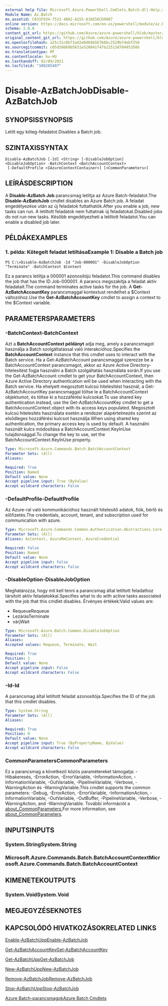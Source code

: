 ```yaml
---
external help file: Microsoft.Azure.PowerShell.Cmdlets.Batch.dll-Help.xml
Module Name: Az.Batch
ms.assetid: C831F934-7513-4882-A155-816E56CD9807
online version: https://docs.microsoft.com/en-us/powershell/module/az.batch/disable-azbatchjob
schema: 2.0.0
content_git_url: https://github.com/Azure/azure-powershell/blob/master/src/Batch/Batch/help/Disable-AzBatchJob.md
original_content_git_url: https://github.com/Azure/azure-powershell/blob/master/src/Batch/Batch/help/Disable-AzBatchJob.md
ms.openlocfilehash: a25c31c0b73a42e0d64b567b6bc2529bf4ebf258
ms.sourcegitcommit: c05d3d669b5631e526841f47b22513d78495350b
ms.translationtype: MT
ms.contentlocale: hu-HU
ms.lasthandoff: 02/09/2021
ms.locfileid: "100205407"
---
```

# <span data-ttu-id="85176-101">Disable-AzBatchJob</span><span class="sxs-lookup"><span data-stu-id="85176-101">Disable-AzBatchJob</span></span>

## <span data-ttu-id="85176-102">SYNOPSIS</span><span class="sxs-lookup"><span data-stu-id="85176-102">SYNOPSIS</span></span>
<span data-ttu-id="85176-103">Letilt egy köteg-feladatot.</span><span class="sxs-lookup"><span data-stu-id="85176-103">Disables a Batch job.</span></span>

## <span data-ttu-id="85176-104">SZINTAXIS</span><span class="sxs-lookup"><span data-stu-id="85176-104">SYNTAX</span></span>

```
Disable-AzBatchJob [-Id] <String> [-DisableJobOption] <DisableJobOption> -BatchContext <BatchAccountContext>
 [-DefaultProfile <IAzureContextContainer>] [<CommonParameters>]
```

## <span data-ttu-id="85176-105">LEÍRÁS</span><span class="sxs-lookup"><span data-stu-id="85176-105">DESCRIPTION</span></span>
<span data-ttu-id="85176-106">A **Disable-AzBatch Job** parancsmag letiltja az Azure Batch-feladatot.</span><span class="sxs-lookup"><span data-stu-id="85176-106">The **Disable-AzBatchJob** cmdlet disables an Azure Batch job.</span></span>
<span data-ttu-id="85176-107">A feladat engedélyezése után az új feladatok futtathatók.</span><span class="sxs-lookup"><span data-stu-id="85176-107">After you enable a job, new tasks can run.</span></span>
<span data-ttu-id="85176-108">A letiltott feladatok nem futtatnak új feladatokat.</span><span class="sxs-lookup"><span data-stu-id="85176-108">Disabled jobs do not run new tasks.</span></span>
<span data-ttu-id="85176-109">Később engedélyezheti a letiltott feladatot.</span><span class="sxs-lookup"><span data-stu-id="85176-109">You can enable a disabled job later.</span></span>

## <span data-ttu-id="85176-110">PÉLDÁK</span><span class="sxs-lookup"><span data-stu-id="85176-110">EXAMPLES</span></span>

### <span data-ttu-id="85176-111">1. példa: Kötegelt feladat letiltása</span><span class="sxs-lookup"><span data-stu-id="85176-111">Example 1: Disable a Batch job</span></span>
```
PS C:\>Disable-AzBatchJob -Id "Job-000001" -DisableJobOption "Terminate" -BatchContext $Context
```

<span data-ttu-id="85176-112">Ez a parancs letiltja a 000001 azonosítójú feladatot.</span><span class="sxs-lookup"><span data-stu-id="85176-112">This command disables the job that has the ID Job-000001.</span></span>
<span data-ttu-id="85176-113">A parancs megszakítja a feladat aktív feladatait.</span><span class="sxs-lookup"><span data-stu-id="85176-113">The command terminates active tasks for the job.</span></span>
<span data-ttu-id="85176-114">A **Get-AzBatchAccountKey** parancsmaggal kontextust rendelhet a $Context változóhoz.</span><span class="sxs-lookup"><span data-stu-id="85176-114">Use the **Get-AzBatchAccountKey** cmdlet to assign a context to the $Context variable.</span></span>

## <span data-ttu-id="85176-115">PARAMETERS</span><span class="sxs-lookup"><span data-stu-id="85176-115">PARAMETERS</span></span>

### <span data-ttu-id="85176-116">-BatchContext</span><span class="sxs-lookup"><span data-stu-id="85176-116">-BatchContext</span></span>
<span data-ttu-id="85176-117">Azt a **BatchAccountContext példányt** adja meg, amely a parancsmagot használja a Batch szolgáltatással való interakcióhoz.</span><span class="sxs-lookup"><span data-stu-id="85176-117">Specifies the **BatchAccountContext** instance that this cmdlet uses to interact with the Batch service.</span></span>
<span data-ttu-id="85176-118">Ha a Get-AzBatchAccount parancsmaggal szerezze be a BatchAccountContext parancsmagot, akkor az Azure Active Directory-hitelesítést fogja használni a Batch szolgáltatás használata során.</span><span class="sxs-lookup"><span data-stu-id="85176-118">If you use the Get-AzBatchAccount cmdlet to get your BatchAccountContext, then Azure Active Directory authentication will be used when interacting with the Batch service.</span></span> <span data-ttu-id="85176-119">Ha ehelyett megosztott kulcsú hitelesítést használ, a Get-AzBatchAccountKey parancsmaggal töltse le a BatchAccountContext objektumot, és töltse ki a hozzáférési kulcsokat.</span><span class="sxs-lookup"><span data-stu-id="85176-119">To use shared key authentication instead, use the Get-AzBatchAccountKey cmdlet to get a BatchAccountContext object with its access keys populated.</span></span> <span data-ttu-id="85176-120">Megosztott kulcsú hitelesítés használata esetén a rendszer alapértelmezés szerint az elsődleges hozzáférési kulcsot használja.</span><span class="sxs-lookup"><span data-stu-id="85176-120">When using shared key authentication, the primary access key is used by default.</span></span> <span data-ttu-id="85176-121">A használni használt kulcs módosítása a BatchAccountContext.KeyInUse tulajdonsággal.</span><span class="sxs-lookup"><span data-stu-id="85176-121">To change the key to use, set the BatchAccountContext.KeyInUse property.</span></span>

```yaml
Type: Microsoft.Azure.Commands.Batch.BatchAccountContext
Parameter Sets: (All)
Aliases:

Required: True
Position: Named
Default value: None
Accept pipeline input: True (ByValue)
Accept wildcard characters: False
```

### <span data-ttu-id="85176-122">-DefaultProfile</span><span class="sxs-lookup"><span data-stu-id="85176-122">-DefaultProfile</span></span>
<span data-ttu-id="85176-123">Az Azure-ral való kommunikációhoz használt hitelesítő adatok, fiók, bérlő és előfizetés.</span><span class="sxs-lookup"><span data-stu-id="85176-123">The credentials, account, tenant, and subscription used for communication with azure.</span></span>

```yaml
Type: Microsoft.Azure.Commands.Common.Authentication.Abstractions.Core.IAzureContextContainer
Parameter Sets: (All)
Aliases: AzContext, AzureRmContext, AzureCredential

Required: False
Position: Named
Default value: None
Accept pipeline input: False
Accept wildcard characters: False
```

### <span data-ttu-id="85176-124">-DisableOption</span><span class="sxs-lookup"><span data-stu-id="85176-124">-DisableJobOption</span></span>
<span data-ttu-id="85176-125">Meghatározza, hogy mit kell tenni a parancsmag által letiltott feladathoz társított aktív feladatokkal.</span><span class="sxs-lookup"><span data-stu-id="85176-125">Specifies what to do with active tasks associated with the job that this cmdlet disables.</span></span>
<span data-ttu-id="85176-126">Érvényes értékek:</span><span class="sxs-lookup"><span data-stu-id="85176-126">Valid values are:</span></span>
- <span data-ttu-id="85176-127">Requeue</span><span class="sxs-lookup"><span data-stu-id="85176-127">Requeue</span></span>
- <span data-ttu-id="85176-128">Lezárás</span><span class="sxs-lookup"><span data-stu-id="85176-128">Terminate</span></span>
- <span data-ttu-id="85176-129">várj</span><span class="sxs-lookup"><span data-stu-id="85176-129">Wait</span></span>

```yaml
Type: Microsoft.Azure.Batch.Common.DisableJobOption
Parameter Sets: (All)
Aliases:
Accepted values: Requeue, Terminate, Wait

Required: True
Position: 1
Default value: None
Accept pipeline input: False
Accept wildcard characters: False
```

### <span data-ttu-id="85176-130">-Id</span><span class="sxs-lookup"><span data-stu-id="85176-130">-Id</span></span>
<span data-ttu-id="85176-131">A parancsmag által letiltott feladat azonosítója.</span><span class="sxs-lookup"><span data-stu-id="85176-131">Specifies the ID of the job that this cmdlet disables.</span></span>

```yaml
Type: System.String
Parameter Sets: (All)
Aliases:

Required: True
Position: 0
Default value: None
Accept pipeline input: True (ByPropertyName, ByValue)
Accept wildcard characters: False
```

### <span data-ttu-id="85176-132">CommonParameters</span><span class="sxs-lookup"><span data-stu-id="85176-132">CommonParameters</span></span>
<span data-ttu-id="85176-133">Ez a parancsmag a következő közös paramétereket támogatja: -Hibakeresés, -ErrorAction, -ErrorVariable, -InformationAction, -InformationVariable, -OutVariable, -PipelineVariable, -Verbose, -WarningAction és -WarningVariable.</span><span class="sxs-lookup"><span data-stu-id="85176-133">This cmdlet supports the common parameters: -Debug, -ErrorAction, -ErrorVariable, -InformationAction, -InformationVariable, -OutVariable, -OutBuffer, -PipelineVariable, -Verbose, -WarningAction, and -WarningVariable.</span></span> <span data-ttu-id="85176-134">További információt a [about_CommonParameters.](http://go.microsoft.com/fwlink/?LinkID=113216)</span><span class="sxs-lookup"><span data-stu-id="85176-134">For more information, see [about_CommonParameters](http://go.microsoft.com/fwlink/?LinkID=113216).</span></span>

## <span data-ttu-id="85176-135">INPUTS</span><span class="sxs-lookup"><span data-stu-id="85176-135">INPUTS</span></span>

### <span data-ttu-id="85176-136">System.String</span><span class="sxs-lookup"><span data-stu-id="85176-136">System.String</span></span>

### <span data-ttu-id="85176-137">Microsoft.Azure.Commands.Batch.BatchAccountContext</span><span class="sxs-lookup"><span data-stu-id="85176-137">Microsoft.Azure.Commands.Batch.BatchAccountContext</span></span>

## <span data-ttu-id="85176-138">KIMENETEK</span><span class="sxs-lookup"><span data-stu-id="85176-138">OUTPUTS</span></span>

### <span data-ttu-id="85176-139">System.Void</span><span class="sxs-lookup"><span data-stu-id="85176-139">System.Void</span></span>

## <span data-ttu-id="85176-140">MEGJEGYZÉSEK</span><span class="sxs-lookup"><span data-stu-id="85176-140">NOTES</span></span>

## <span data-ttu-id="85176-141">KAPCSOLÓDÓ HIVATKOZÁSOK</span><span class="sxs-lookup"><span data-stu-id="85176-141">RELATED LINKS</span></span>

[<span data-ttu-id="85176-142">Enable-AzBatchUpp</span><span class="sxs-lookup"><span data-stu-id="85176-142">Enable-AzBatchJob</span></span>](./Enable-AzBatchJob.md)

[<span data-ttu-id="85176-143">Get-AzBatchAccountKey</span><span class="sxs-lookup"><span data-stu-id="85176-143">Get-AzBatchAccountKey</span></span>](./Get-AzBatchAccountKey.md)

[<span data-ttu-id="85176-144">Get-AzBatchUpp</span><span class="sxs-lookup"><span data-stu-id="85176-144">Get-AzBatchJob</span></span>](./Get-AzBatchJob.md)

[<span data-ttu-id="85176-145">New-AzBatchUpp</span><span class="sxs-lookup"><span data-stu-id="85176-145">New-AzBatchJob</span></span>](./New-AzBatchJob.md)

[<span data-ttu-id="85176-146">Remove-AzBatchJob</span><span class="sxs-lookup"><span data-stu-id="85176-146">Remove-AzBatchJob</span></span>](./Remove-AzBatchJob.md)

[<span data-ttu-id="85176-147">Stop-AzBatchUpp</span><span class="sxs-lookup"><span data-stu-id="85176-147">Stop-AzBatchJob</span></span>](./Stop-AzBatchJob.md)

[<span data-ttu-id="85176-148">Azure Batch-parancsmagok</span><span class="sxs-lookup"><span data-stu-id="85176-148">Azure Batch Cmdlets</span></span>](/powershell/module/Az.Batch/)
